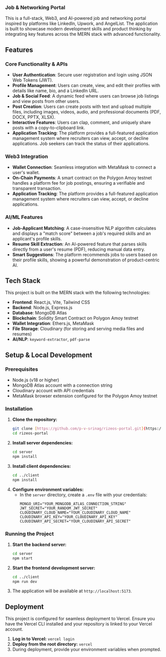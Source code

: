 ### Job & Networking Portal

This is a full-stack, Web3, and AI-powered job and networking portal inspired by platforms like LinkedIn, Upwork, and AngelList. The application is built to showcase modern development skills and product thinking by integrating key features across the MERN stack with advanced functionality.

## Features

### Core Functionality & APIs
* **User Authentication**: Secure user registration and login using JSON Web Tokens (JWT).
* **Profile Management**: Users can create, view, and edit their profiles with details like name, bio, and a LinkedIn URL.
* **Job & Social Feed**: A dynamic feed where users can browse job listings and view posts from other users.
* **Post Creation**: Users can create posts with text and upload multiple files, including images, videos, audio, and professional documents (PDF, DOCX, PPTX, XLSX).
* **Interactive Features**: Users can clap, comment, and uniquely share posts with a copy-to-clipboard link.
* **Application Tracking**: The platform provides a full-featured application management system where recruiters can view, accept, or decline applications. Job seekers can track the status of their applications.

### Web3 Integration
* **Wallet Connection**: Seamless integration with MetaMask to connect a user's wallet.
* **On-Chain Payments**: A smart contract on the Polygon Amoy testnet handles a platform fee for job postings, ensuring a verifiable and transparent transaction.
* **Application Tracking**: The platform provides a full-featured application management system where recruiters can view, accept, or decline applications.

### AI/ML Features
* **Job-Applicant Matching**: A case-insensitive NLP algorithm calculates and displays a "match score" between a job's required skills and an applicant's profile skills.
* **Resume Skill Extraction**: An AI-powered feature that parses skills directly from a user's resume (PDF), reducing manual data entry.
* **Smart Suggestions**: The platform recommends jobs to users based on their profile skills, showing a powerful demonstration of product-centric AI.

## Tech Stack

This project is built on the MERN stack with the following technologies:
* **Frontend**: React.js, Vite, Tailwind CSS
* **Backend**: Node.js, Express.js
* **Database**: MongoDB Atlas
* **Blockchain**: Solidity Smart Contract on Polygon Amoy testnet
* **Wallet Integration**: Ethers.js, MetaMask
* **File Storage**: Cloudinary (for storing and serving media files and resumes)
* **AI/NLP**: `keyword-extractor`, `pdf-parse`

## Setup & Local Development

### Prerequisites
* Node.js (v18 or higher)
* MongoDB Atlas account with a connection string
* Cloudinary account with API credentials
* MetaMask browser extension configured for the Polygon Amoy testnet

### Installation
1.  **Clone the repository:**
    ```bash
    git clone [https://github.com/p-v-srinag/rizeos-portal.git](https://github.com/p-v-srinag/rizeos-portal.git)
    cd rizeos-portal
    ```
2.  **Install server dependencies:**
    ```bash
    cd server
    npm install
    ```
3.  **Install client dependencies:**
    ```bash
    cd ../client
    npm install
    ```
4.  **Configure environment variables:**
    * In the `server` directory, create a `.env` file with your credentials:
        ```
        MONGO_URI="YOUR_MONGODB_ATLAS_CONNECTION_STRING"
        JWT_SECRET="YOUR_RANDOM_JWT_SECRET"
        CLOUDINARY_CLOUD_NAME="YOUR_CLOUDINARY_CLOUD_NAME"
        CLOUDINARY_API_KEY="YOUR_CLOUDINARY_API_KEY"
        CLOUDINARY_API_SECRET="YOUR_CLOUDINARY_API_SECRET"
        ```

### Running the Project
1.  **Start the backend server:**
    ```bash
    cd server
    npm start
    ```
2.  **Start the frontend development server:**
    ```bash
    cd ../client
    npm run dev
    ```
3.  The application will be available at `http://localhost:5173`.

## Deployment

This project is configured for seamless deployment to Vercel. Ensure you have the Vercel CLI installed and your repository is linked to your Vercel account.

1.  **Log in to Vercel:** `vercel login`
2.  **Deploy from the root directory:** `vercel`
3.  During deployment, provide your environment variables when prompted.
